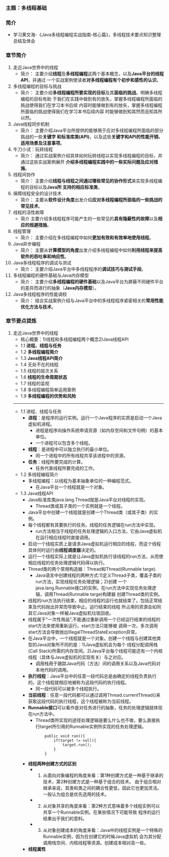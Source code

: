 ### 主题：多线程基础

### 简介
   + 学习黄文海-《Java多线程编程实战指南-核心篇》，多线程技术要点知识整理总结及体会

### 章节简介
   1. 走近Java世界中的线程
        - 简介：
        主要介绍**线程**及**多线程编程**这两个基本概念，以及**Java平台的线程API**，并通过
        一个实战案例使读者**对多线程编程有个初步和感性的认识**。
   2. 多线程编程的目标与挑战
        - 简介：
        主要介绍**多线程编程所要实现的目标**及其**面临的挑战**。明确多线程编程的目标有助
        于我们在实践中做到有的放矢，掌握多线程编程所面临的挑战使得我们在学习本书后续
        内容时能够做到有的放矢，掌握多线程编程所面临的挑战使得我们在学习本书后续内容
        时能够做到知其然而且知其所以然。
   3. Java线程同步机制
        - 简介：
        主要介绍Java平台所提供的能够用于应对多线程编程所面临的部分挑战的一些**关键字
        和标准库类(API)**，以及这些**关键字和API的性能开销、适用场景及注意事项**。
   4. 牛刀小试：玩转线程
        - 简介：
        通过实战案例介绍具体如何玩转线程以实现多线程编程的目标，并通过这些实战案例展开
        **介绍多线程编程实践中的一些实际问题及应对措施**。
   5. 线程间协作
        - 简介：
        主要介绍**线程与线程之间通过哪些常见的协作形式**来实现多线程编程的目标以及**Java所
        支持的相应标准类**。
   6. 保障线程安全的设计技术
        - 简介：
        主要从**软件设计角度**出发介绍**应对多线程编程所面临的一些挑战的常见技术**。
   7. 线程的活性故障
        - 简介
        主要介绍多线程程序可能产生的一些常见的**具有隐蔽性的故障**以及**相应的规避措施**。
   8. 线程管理
        - 简介：
        主要介绍在多线程编程中如何**更加有效和有效率地使用线程**。
   9. Java异步编程
        - 简介：
        主要从**计算模型的角度**出发介绍多线程编程中如何**利用线程来提高软件的吞吐率和响应性**。
   10. Java多线程程序的调试与测试
        - 简介：
        主要介绍Java平台中多线程程序的**调试技巧与测试手段**。
   11. 多线程编程的硬件基础与Java内存模型
        - 简介：
        主要介绍**多线程编程的硬件基础**以及Java平台为屏蔽不同硬件平台的差异而进行的抽象（**Java内存模型**）。
   12. Java多线程程序的性能调校
        - 简介：
        结合实战案例介绍与Java平台中的多线程程序紧密相关的**常用性能优化方法与技术**。
        
### 章节要点提炼
   1. 走近Java世界中的线程
        - 核心概要：1)线程和多线程编程两个概念2)Java线程API
        - 1.1 **进程、线程与任务**
        - 1.2 **多线程编程简介**
        - 1.3 **Java线程API简介**
        - 1.4 无处不在的线程
        - 1.5 线程的层次关系
        - 1.6 **线程的生命周期状态**
        - 1.7 线程的监视
        - 1.8 多线程编程简单运用案例
        - 1.9 **多线程编程的优势和风险**
        ---
        - 1.1 进程、线程与任务
            - **进程**：是程序的运行实例。运行一个Java程序的实质是启动一个Java虚拟机进程。
                - 进程是程序向操作系统申请资源（如内存空间和文件句柄）的基本单位。
                - 一个进程可以包含多个线程。
            - **线程**：是进程中可以独立执行的最小单位。
                - 同一个进程中的所有线程共享该进程中的资源。
            - **任务**：线程所要完成的计算。
                - 任务代表线程所要完成的工作。
        - 1.2 多线程编程简介
            - 多线程编程：以线程为基本抽象单位的一种编程范式。
                - 在Java平台一个线程就是一个对象。
        - 1.3 Java线程API
            - Java标准库类java.lang.Thread就是Java平台对线程的实现。
                - Thread类或其子类的一个实例就是一个线程。
            - Java平台中创建一个线程就是创建一个Thread类（或其子类）的实例。
            - 每个线程都有其要执行的任务。线程的任务逻辑在run方法中实现。
                - run方法相当于线程的任务处理逻辑的入口方法，它由Java虚拟机在运行相应线程时直接调用。
            - 启动一个线程实质上是请求Java虚拟机运行相应的线程，而这个线程具体何时运行由**线程调度器**决定的。
            - 运行一个线程实际上就是让Java虚拟机执行该线程的run方法，从而使相应线程的任务处理逻辑代码得以执行。
            - Thread类的两个常用构造器：Thread和Thread(Runnable targe).
                - Java语言中创建线程的两种方式:1)定义Thread子类，覆盖子类的run方法，实现线程任务处理逻辑；2)创建
                一个java.lang.Runnable接口的实例，在run方法中实现任务处理逻辑，调用Thread(Runnable targe)构建器
                创建Thread类的实例。
            - 线程的run方法执行结束，相应的线程的运行也就结束了。包括正常结束及代码抛出异常而导致中止。运行结束的线程
                所占用的资源会如同其它Java对象一样被Java虚拟机垃圾回收。
            - 线程属于"一次性用品",不能通过重新调用一个已经运行结束的线程的start方法来使用重新运行。start方法只能够被
            调用一次，多次调用start方法会导致抛出IllegalThreadStateException异常。
            - 在Java平台中，一个线程就是一个对象。创建一个线程与创建其他类型的Java对象所不同的是：1)Java虚拟机会为每个
            线程分配调用栈(Call Stack)所需的内存空间。2)Java平台每个线程可能还有一个内核线程（具体与Java虚拟机的实现有关）与之对应。
                - 调用栈用于跟踪Java代码（方法）间的调用关系以及Java代码对本地代码的调用。
            - **执行线程**：Java平台中的任意一段代码总是由确定的线程负责执行的。这个线程就相应地被称为这段代码的执行线程。
                - 同一段代码可以被多个线程执行。
            - **当前线程**：任意一段代码都可以通过调用Thread.currentThread()来获取这段代码的执行线程，这个线程被称为当前线程。
            - **Runnable接口**可以看作是对任务进行的抽象，任务的处理逻辑就体现在run方法中。
                - Thread类所实现的途径处理逻辑是要么什么也不做，要么直接执行target所引用的Runnable实例所实现的任务处理逻辑。
                    ```
                        public void run(){
                            if(target != null){
                                target.run();
                            }
                        }
                    ```
            - **线程两种创建方式的区别**
                 - 1. 从面向对象编程的角度来看：第1种创建方式是一种基于继承的技术，第2种创建方式是一种基于组合的技术。
                 由于组合相对继承来说，其类和类之间的耦合性更低，因此它也更加灵活。一般认为组合是优先选用的技术。
                 - 2. 从对象共享的角度来看：第2种方式意味着多个线程实例可以共享一个Runnable实例。在某些情况下可能导致
                 程序的运行结果出乎我们的意料。
                 - 3. 从对象创建成本的角度来看：Java中的线程实例是一个特殊的Runnable实例，因为在创建它的时候Java虚拟机
                 会为其分配调用栈空间、内核线程等资源。创建成本相对高一些。
            - **线程属性**
         

